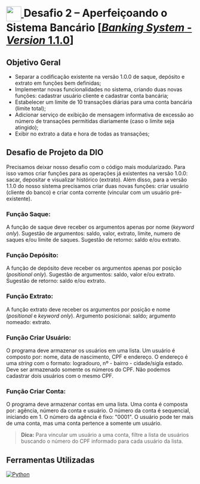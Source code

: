 <h1>
  <a href="https://www.dio.me/">
    <img align="center" width="40px" src="https://hermes.digitalinnovation.one/assets/diome/logo-minimized.png">
  </a>
  <span>
    Desafio 2 – Aperfeiçoando o Sistema Bancário [<a href="main.py"><em>Banking System</em> - <em>Version</em> 1.1.0</a>]
  </span>
</h1>   

## Objetivo Geral

- Separar a codificação existente na versão 1.0.0 de saque, depósito e extrato em funções bem definidas; 
- Implementar novas funcionalidades no sistema, criando duas novas funções: cadastrar usuário cliente e cadastrar conta bancária;
- Estabelecer um limite de 10 transações diárias para uma conta bancária (limite total);
- Adicionar serviço de exibição de mensagem informativa de excessão ao número de transações permitidas diariamente (caso o limite seja atingido);
- Exibir no extrato a data e hora de todas as transações;

## Desafio de Projeto da DIO

Precisamos deixar nosso desafio com o código mais modularizado. Para isso vamos criar funções para as operações já existentes na versão 1.0.0: sacar, depositar e visualizar histórico (extrato). Além disso, para a versão 1.1.0 do nosso sistema precisamos criar duas novas funções: criar usuário (cliente do banco) e criar conta corrente (vincular com um usuário pré-existente). 

###  Função Saque:

A função de saque deve receber os argumentos apenas por nome (*keyword only*). Sugestão de argumentos: saldo, valor, extrato, limite, numero de saques e/ou limite de saques. Sugestão de retorno: saldo e/ou extrato.

###  Função Depósito:

A função de depósito deve receber os argumentos apenas por posição (*positional only*). Sugestão de argumentos: saldo, valor e/ou extrato. Sugestão de retorno: saldo e/ou extrato.

###  Função Extrato:

A função extrato deve receber os argumentos por posição e nome (*positional* e *keyword only*). Argumento posicionai: saldo; argumento nomeado: extrato.

###  Função Criar Usuário:

O programa deve armazenar os usuários em uma lista. Um usuário é composto por: nome, data de nascimento, CPF e endereço. O endereço é uma *string* com o formato: logradouro, nº - bairro - cidade/sigla estado. Deve ser armazenado somente os números do CPF. Não podemos cadastrar dois usuários com o mesmo CPF.

###  Função Criar Conta:

O programa deve armazenar contas em uma lista. Uma conta é composta por: agência, número da conta e usuário. O número da conta é sequencial, iniciando em 1. O número da agência é fixo: "0001". O usuário pode ter mais de uma conta, mas uma conta pertence a somente um usuário.

> **Dica:** Para vincular um usuário a uma conta, filtre a lista de usuários buscando o número do CPF informado para cada usuário da lista.

## Ferramentas Utilizadas

[![Python](https://img.shields.io/badge/Python-111?style=for-the-badge&logo=python&logoColor=3772A2)](https://docs.python.org/3/)

